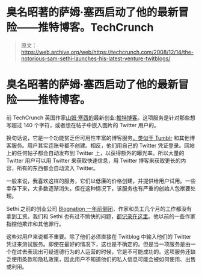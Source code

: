 # 臭名昭著的萨姆·塞西启动了他的最新冒险——推特博客。TechCrunch

> 原文：<https://web.archive.org/web/https://techcrunch.com/2008/12/14/the-notorious-sam-sethi-launches-his-latest-venture-twitblogs/>

# 臭名昭著的萨姆·塞西启动了他的最新冒险——推特博客。

前 TechCrunch 英国作家[山姆·塞西的](https://web.archive.org/web/20221006194422/http://www.crunchnotes.com/2007/12/14/the-fact-and-fiction-of-sam-sethi/)最新创业:[推特博客](https://web.archive.org/web/20221006194422/http://www.crunchbase.com/company/twitblogs-3)。这项服务是针对那些想写超过 140 个字符，或者想在帖子中嵌入图片的 Twitter 用户的。

换句话说，它是一个功能贫乏但可用性丰富的博客服务[，类似于 Tumblr](https://web.archive.org/web/20221006194422/http://www.crunchbase.com/company/tumblr) 和其他博客服务。用户其实连账号都不创建。相反，他们用自己的 Twitter 凭证登录。网站上的任何帖子都会自动发布到 Twitter 上，以获得额外的曝光率。所以大量的 Twitter 用户可以用 Twitter 来获取快速信息，用 Twitter 博客来获取更长的内容，所有的东西都会自动流入 Twitter。

一般来说，我喜欢这样的服务，它们以低廉的价格创建，并提供给用户试用。一些幸存下来，大多数逐渐消失。但在这种情况下，该服务也有严重的创始人包袱要处理。

Sethi 之前的创业公司 [Blognation 一年前倒闭](https://web.archive.org/web/20221006194422/http://www.beta.techcrunch.com/2007/12/05/blognation-meltdown-writers-never-paid-promises-not-kept/)，作家和员工几个月的工作都没有拿到工资。我们和 Sethi 也有过不愉快的问题，[都记录在这里](https://web.archive.org/web/20221006194422/http://www.crunchnotes.com/2007/12/14/the-fact-and-fiction-of-sam-sethi/)。他以前的一些作家指控他欺诈和其他罪行。

这些对用户来说都不重要。除了他们必须直接在 Twitblog 中输入他们的 Twitter 凭证来测试服务。即使在最好的情况下，这也是不确定的。但是当一项服务是由一个在过去表现出可疑道德行为的人运营的时候，它是不可能成功的。这项服务还缺乏使用条款和隐私政策，因此用户不知道他们的私人信息可能会被如何使用、出售或利用。